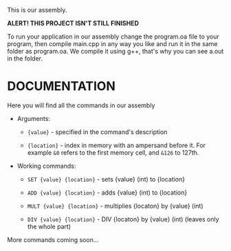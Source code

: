 This is our assembly.

**ALERT! THIS PROJECT ISN'T STILL FINISHED**

To run your application in our assembly change the program.oa file to your program, then compile main.cpp in any way you like and run it in the same folder as program.oa. We compile it using g++, that's why you can see a.out in the folder.



# DOCUMENTATION



Here you will find all the commands in our assembly


* Arguments:


  * ```{value}``` - specified in the command's description

  * ```{location}``` - index in memory with an ampersand before it. For example ```&0``` refers to the first memory cell, and ```&126``` to 127th.


* Working commands:


  * ```SET {value} {location}``` - sets {value} (int) to {location}

  * ```ADD {value} {location}``` - adds {value} (int) to {location}

  * ```MULT {value} {location}``` - multiplies {locaton} by {value} (int)

  * ```DIV {value} {location}``` - DIV {locaton} by {value} (int) (leaves only the whole part)


More commands coming soon...
